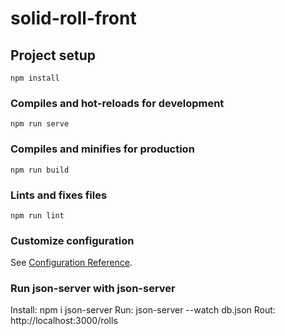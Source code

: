 # solid-roll-front

## Project setup
```
npm install
```

### Compiles and hot-reloads for development
```
npm run serve
```

### Compiles and minifies for production
```
npm run build
```

### Lints and fixes files
```
npm run lint
```

### Customize configuration
See [Configuration Reference](https://cli.vuejs.org/config/).

### Run json-server with json-server
Install: npm i json-server
Run: json-server --watch db.json
Rout: http://localhost:3000/rolls
